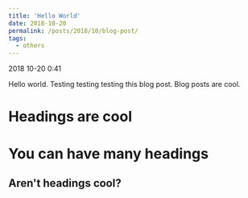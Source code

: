 ```yaml
---
title: 'Hello World'
date: 2018-10-20
permalink: /posts/2018/10/blog-post/
tags:
  - others
---
```

2018 10-20 0:41

Hello world. Testing testing testing this blog post. Blog posts are cool.

Headings are cool
======

You can have many headings
======

Aren't headings cool?
------